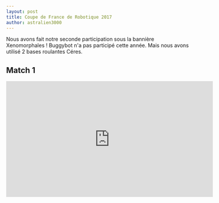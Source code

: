 ```yaml
---
layout: post
title: Coupe de France de Robotique 2017
author: astralien3000
---
```


Nous avons fait notre seconde participation sous la bannière Xenomorphales !
Buggybot n'a pas participé cette année. Mais nous avons utilisé 2 bases roulantes Céres.

## Match 1

<div class="center">
<iframe width="560" height="315" src="https://www.youtube.com/embed/FX_8zfFLXQQ&t=1h46m26s" frameborder="0" allowfullscreen></iframe></div>
